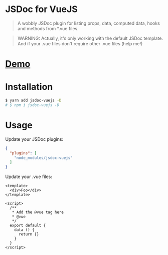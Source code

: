 JSDoc for VueJS
===============

> A wobbly JSDoc plugin for listing props, data, computed data, hooks and methods from *.vue files.

> WARNING: Actually, it's only working with the default JSDoc template. 
> And if your .vue files don't require other .vue files (help me!)

# [Demo](https://kocal.github.io/jsdoc-vuejs-demo-docs/)

# Installation

```bash
$ yarn add jsdoc-vuejs -D
# $ npm i jsdoc-vuejs -D
```

# Usage

Update your JSDoc plugins:

```json
{
  "plugins": [
    "node_modules/jsdoc-vuejs"
  ]
}
```

Update your .vue files:

```vue
<template>
  <div>Foo</div>
</template>

<script>
  /**
   * Add the @vue tag here
   * @vue 
   */
  export default {
    data () {
      return {}
    }
  }
</script>
```
